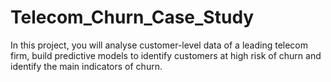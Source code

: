 # Telecom_Churn_Case_Study
In this project, you will analyse customer-level data of a leading telecom firm, build predictive models to identify customers at high risk of churn and identify the main indicators of churn.
